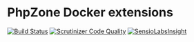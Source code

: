 # PhpZone Docker extensions
        
[![Build Status](https://travis-ci.org/phpzone/docker.svg?branch=master)](https://travis-ci.org/phpzone/docker)
[![Scrutinizer Code Quality](https://scrutinizer-ci.com/g/phpzone/docker/badges/quality-score.png?b=master)](https://scrutinizer-ci.com/g/phpzone/docker/?branch=master)
[![SensioLabsInsight](https://insight.sensiolabs.com/projects/770e3dd1-7d5c-40f7-9ae8-15aa64eb5022/mini.png)](https://insight.sensiolabs.com/projects/770e3dd1-7d5c-40f7-9ae8-15aa64eb5022)
